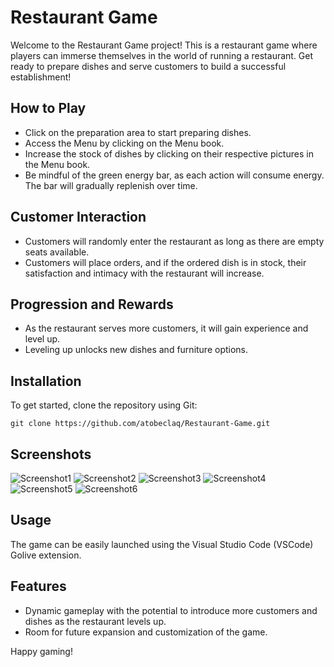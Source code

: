 # Restaurant Game

Welcome to the Restaurant Game project! This is a restaurant game where players can immerse themselves in the world of running a restaurant. Get ready to prepare dishes and serve customers to build a successful establishment!

## How to Play

- Click on the preparation area to start preparing dishes.
- Access the Menu by clicking on the Menu book.
- Increase the stock of dishes by clicking on their respective pictures in the Menu book.
- Be mindful of the green energy bar, as each action will consume energy. The bar will gradually replenish over time.

## Customer Interaction

- Customers will randomly enter the restaurant as long as there are empty seats available.
- Customers will place orders, and if the ordered dish is in stock, their satisfaction and intimacy with the restaurant will increase.

## Progression and Rewards

- As the restaurant serves more customers, it will gain experience and level up.
- Leveling up unlocks new dishes and furniture options.

## Installation

To get started, clone the repository using Git:

```git clone https://github.com/atobeclaq/Restaurant-Game.git```

## Screenshots

![Screenshot1](https://github.com/atobeclaq/Restaurant-Game/assets/31129897/70f44479-5f59-4d07-8149-1d8a145df720)
![Screenshot2](https://github.com/atobeclaq/Restaurant-Game/assets/31129897/a06326ec-6c1e-4cc5-b041-604a4562fff5)
![Screenshot3](https://github.com/atobeclaq/Restaurant-Game/assets/31129897/6772ddda-859a-422b-aae0-64dcf5386a5c)
![Screenshot4](https://github.com/atobeclaq/Restaurant-Game/assets/31129897/6f191d56-b525-47a9-9816-b17674c5a43b)
![Screenshot5](https://github.com/atobeclaq/Restaurant-Game/assets/31129897/6b205d62-2f52-43d9-80cd-10f690cb44bf)
![Screenshot6](https://github.com/atobeclaq/Restaurant-Game/assets/31129897/cba5ae83-f904-49f7-937d-38f2f30b71b5)



## Usage

The game can be easily launched using the Visual Studio Code (VSCode) Golive extension.

## Features

- Dynamic gameplay with the potential to introduce more customers and dishes as the restaurant levels up.
- Room for future expansion and customization of the game.

Happy gaming!

